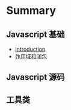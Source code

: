 # Summary

## Javascript 基础

* [Introduction](README.md)
* [作用域和闭包](zuo-yong-yu-he-bi-bao.md)

## Javascript 源码

## 工具类

